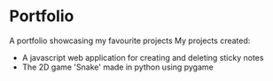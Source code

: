 # Portfolio
A portfolio showcasing my favourite projects
My projects created:
- A javascript web application for creating and deleting sticky notes
- The 2D game 'Snake' made in python using pygame
